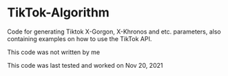 # TikTok-Algorithm
Code for generating Tiktok X-Gorgon, X-Khronos and etc. parameters, also containing examples on how to use the TikTok API.

This code was not written by me

This code was last tested and worked on Nov 20, 2021
